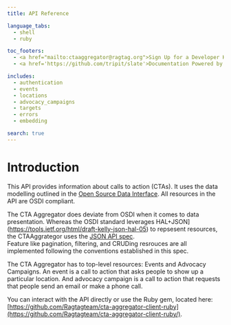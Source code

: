 ```yaml
---
title: API Reference

language_tabs:
  - shell
  - ruby

toc_footers:
  - <a href="mailto:ctaaggregator@ragtag.org">Sign Up for a Developer Key</a>
  - <a href='https://github.com/tripit/slate'>Documentation Powered by Slate</a>

includes:
  - authentication
  - events
  - locations
  - advocacy_campaigns
  - targets
  - errors
  - embedding

search: true
---
```


# Introduction

This API provides information about calls to action (CTAs).  It uses the data modelling
outlined in the [Open Source Data Interface](https://opensupporter.github.io/osdi-docs/).
All resources in the API are OSDI compliant.

The CTA Aggregator does deviate from OSDI when it comes to data presentation. Whereas the
OSDI standard leverages HAL+JSON](https://tools.ietf.org/html/draft-kelly-json-hal-05) to
repsesent resources, the CTAAggrategor uses the [JSON API spec](http://jsonapi.org/).  
Feature like pagination, filtering, and CRUDing resrouces are all implemented following the 
conventions established in this spec.

The CTA Aggregator has to top-level resources: Events and Advocacy Campaigns.
An event is a call to action that asks people to show up a particular location.
And advocacy campaign is a call to action that requests that people send an email or make a
phone call.

You can interact with the API directly or use the Ruby gem, located here: [https://github.com/Ragtagteam/cta-aggregator-client-ruby](https://github.com/Ragtagteam/cta-aggregator-client-ruby/).
